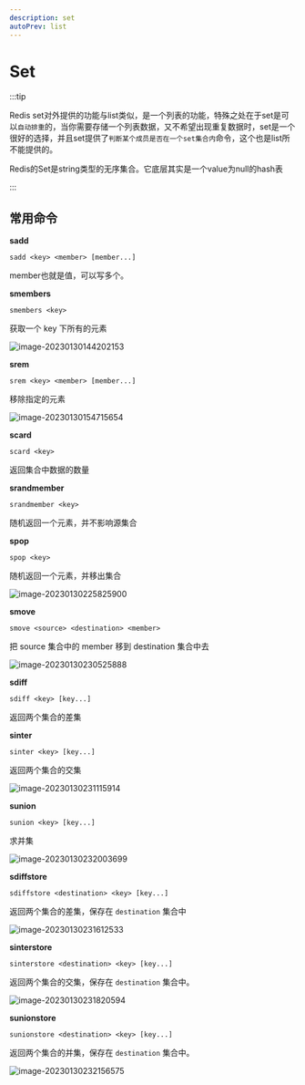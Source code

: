 ```yaml
---
description: set
autoPrev: list
---
```


# Set

:::tip

Redis set对外提供的功能与list类似，是一个列表的功能，特殊之处在于set是可以`自动排重`的，当你需要存储一个列表数据，又不希望出现重复数据时，set是一个很好的选择，并且set提供了`判断某个成员是否在一个set集合内`命令，这个也是list所不能提供的。

Redis的Set是string类型的无序集合。它底层其实是一个value为null的hash表

:::

## 常用命令

**sadd**

```text
sadd <key> <member> [member...]
```

member也就是值，可以写多个。

**smembers**

```text
smembers <key>
```
获取一个 key 下所有的元素

![image-20230130144202153](https://img.zxqs.top/20230130144203.png)

**srem**

```text
srem <key> <member> [member...]
```

移除指定的元素

![image-20230130154715654](https://img.zxqs.top/20230130154716.png)


**scard**

```text
scard <key>
```
返回集合中数据的数量

**srandmember**

```text
srandmember <key>
```

随机返回一个元素，并不影响源集合

**spop**

```text
spop <key>
```
随机返回一个元素，并移出集合

![image-20230130225825900](https://img.zxqs.top/image-20230130225825900.png)

**smove**

```text
smove <source> <destination> <member>
```

把 source 集合中的 member 移到 destination 集合中去

![image-20230130230525888](https://img.zxqs.top/image-20230130230525888.png)

**sdiff**

```text
sdiff <key> [key...]
```
返回两个集合的差集

**sinter**

```text
sinter <key> [key...]
```

返回两个集合的交集

![image-20230130231115914](https://img.zxqs.top/image-20230130231115914.png)

**sunion**

```text
sunion <key> [key...]
```

求并集

![image-20230130232003699](https://img.zxqs.top/image-20230130232003699.png)

**sdiffstore**

```text
sdiffstore <destination> <key> [key...]
```
返回两个集合的差集，保存在 `destination` 集合中

![image-20230130231612533](https://img.zxqs.top/image-20230130231612533.png)

**sinterstore**

```text
sinterstore <destination> <key> [key...]
```

返回两个集合的交集，保存在 `destination` 集合中。

![image-20230130231820594](https://img.zxqs.top/image-20230130231820594.png)

**sunionstore**

```text
sunionstore <destination> <key> [key...]
```
返回两个集合的并集，保存在 `destination` 集合中。

![image-20230130232156575](https://img.zxqs.top/image-20230130232156575.png)



